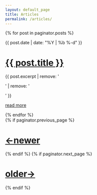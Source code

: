 ```yaml
---
layout: default_page
title: Articles
permalink: /articles/
---
```


<div id="content">
{% for post in paginator.posts %}
<div class="empty_space_20"></div>
<div id="post">
<p class="date">{{ post.date | date: "%Y | %b %-d" }}</p>
<h1><a href="{{ post.url | prepend: site.articles_url }}">{{ post.title }}</a></h1>
<p>{{ post.excerpt | remove: '<p>' | remove: '</p>' }}</p>
<p><a href="{{ post.url | prepend: site.articles_url }}">read more</a></p>
</div>
{% endfor %}

<!-- Pagination links -->
<div id="post">
  {% if paginator.previous_page %}
  <h1><a class="continue" href="{{ paginator.previous_page_path | prepend: site.articles_url}}">&larr;newer</a></h1>
  {% endif %}
  {% if paginator.next_page %}
  <h1><a class="continue" href="{{ paginator.next_page_path | prepend: site.articles_url }}">older&rarr;</a></h1>
  {% endif %}
</div>

</div>  <!-- end content -->